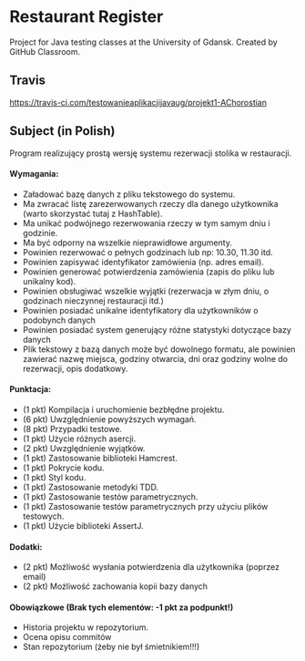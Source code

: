 # Restaurant Register

Project for Java testing classes at the University of Gdansk.
Created by GitHub Classroom.

## Travis

https://travis-ci.com/testowanieaplikacjijavaug/projekt1-AChorostian

## Subject (in Polish)

Program realizujący prostą wersję systemu rezerwacji stolika w restauracji.

#### Wymagania:

* Załadować bazę danych z pliku tekstowego do systemu.
* Ma zwracać listę zarezerwowanych rzeczy dla danego użytkownika (warto skorzystać tutaj z HashTable).
* Ma unikać podwójnego rezerwowania rzeczy w tym samym dniu i godzinie.
* Ma być odporny na wszelkie nieprawidłowe argumenty.
* Powinien rezerwować o pełnych godzinach lub np: 10.30, 11.30 itd.
* Powinien zapisywać identyfikator zamówienia (np. adres email).
* Powinien generować potwierdzenia zamówienia (zapis do pliku lub unikalny kod).
* Powinien obsługiwać wszelkie wyjątki (rezerwacja w złym dniu, o godzinach nieczynnej restauracji itd.)
* Powinien posiadać unikalne identyfikatory dla użytkowników o podobynch danych
* Powinien posiadać system generujący różne statystyki dotyczące bazy danych
* Plik tekstowy z bazą danych może być dowolnego formatu, ale powinien zawierać nazwę miejsca, godziny otwarcia, dni oraz godziny wolne do rezerwacji, opis dodatkowy.

#### Punktacja:

* (1 pkt) Kompilacja i uruchomienie bezbłędne projektu.
* (6 pkt) Uwzględnienie powyższych wymagań.
* (8 pkt) Przypadki testowe.
* (1 pkt) Użycie różnych asercji.
* (2 pkt) Uwzględnienie wyjątków.
* (1 pkt) Zastosowanie biblioteki Hamcrest.
* (1 pkt) Pokrycie kodu.
* (1 pkt) Styl kodu.
* (1 pkt) Zastosowanie metodyki TDD.
* (1 pkt) Zastosowanie testów parametrycznych.
* (1 pkt) Zastosowanie testów parametrycznych przy użyciu plików testowych.
* (1 pkt) Użycie biblioteki AssertJ.

#### Dodatki:

* (2 pkt) Możliwość wysłania potwierdzenia dla użytkownika (poprzez email)
* (2 pkt) Możliwość zachowania kopii bazy danych
 
#### Obowiązkowe (Brak tych elementów: -1 pkt za podpunkt!)

* Historia projektu w repozytorium.
* Ocena opisu commitów
* Stan repozytorium (żeby nie był śmietnikiem!!!)
